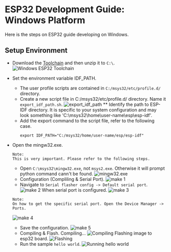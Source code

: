 # ESP32 Development Guide: Windows Platform
Here is the steps on ESP32 guide developing on Windows.

## Setup Environment
* Download the [Toolchain](https://dl.espressif.com/dl/esp32_win32_msys2_environment_and_toolchain-20181001.zip) and then unzip it to `C:\`.
![Windows ESP32 Toolchain](/windows/1.png)

* Set the environment variable IDF_PATH.
  * The user profile scripts are contained in `C:/msys32/etc/profile.d/` directory.
  * Create a new script file in C:/msys32/etc/profile.d/ directory. Name it `export_idf_path.sh`.
  ![export_idf_path](/windows/2.png)
  ** Identify the path to ESP-IDF directory. It is specific to your system configuration and may look something like 'C:\msys32\home\user-name\esp\esp-idf'.
  * Add the export command to the script file, refer to the following case.
    ```
    export IDF_PATH="C:/msys32/home/user-name/esp/esp-idf"
    ```
* Open the mingw32.exe.
  ```
  Note: 
  This is very important. Please refer to the following steps.  
  ```
  * Open `C:\msys32\mingw32.exe`, not `msys2.exe`. Otherwise it will prompt python command cann't be found.
  ![mingw32.exe](/windows/3.png)
  * Configuration (Compliling & Serial Port).
  ![make 1 ](/windows/4.png)
  * Navigate to `Serial flasher config -> Default serial port`.
  ![make 2](/windows/7.png)
   When serial port is configured.
  ![make 3](/windows/5.png)
  ```
  Note:
  On how to get the specific serial port. Open the Device Manager -> Ports.
  ```
  ![make 4](/windows/6.png)
  * Save the configuration.
  ![make 5](/windows/8.png)
  *  Compiling & Flash.
  Compiling...
  ![Compiling](/windows/9.png)
  Flashing image to esp32 board.
  ![Flashing](/windows/10.png)
  * Run the sample `hello world`.
  ![Running hello world](/windows/11.png)
  
  
  
